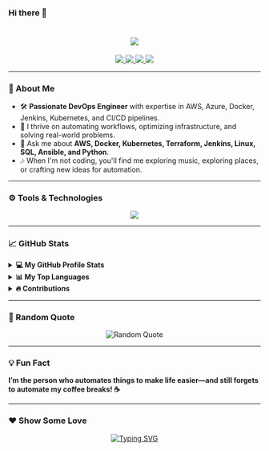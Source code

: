 ### Hi there 👋

<h1 align="center">
    <img src="https://readme-typing-svg.herokuapp.com/?font=Righteous&size=35&center=true&vCenter=true&width=500&height=70&duration=4000&lines=नमस्ते+(Namaste)+🙏🏻;+I'm+Mayur😎!!!;" />
</h1>

<div align="center">
  <a href="mailto:panchalemayur@gmail.com">
    <img src="https://img.shields.io/badge/Email-red?style=for-the-badge&logo=gmail&logoColor=white" />
  </a>
  <a href="https://www.linkedin.com/in/mayur-panchale-68194526a/" target="_blank">
    <img src="https://img.shields.io/badge/LinkedIn-blue?style=for-the-badge&logo=linkedin&logoColor=white" />
  </a>
  <a href="https://hashnode.com/@MayurSenpai" target="_blank">
    <img src="https://img.shields.io/badge/Hashnode-2962FF?style=for-the-badge&logo=hashnode&logoColor=white" />
  </a>
  <a href="https://buymeacoffee.com/panchalemak" target="_blank">
    <img src="https://img.shields.io/badge/Buy%20Me%20a%20Coffee-FFDD00?style=for-the-badge&logo=buymeacoffee&logoColor=black" />
  </a>
</div>

---

### 🚀 About Me
- 🛠 **Passionate DevOps Engineer** with expertise in AWS, Azure, Docker, Jenkins, Kubernetes, and CI/CD pipelines.
- 🌟 I thrive on automating workflows, optimizing infrastructure, and solving real-world problems.
- 💬 Ask me about **AWS, Docker, Kubernetes, Terraform, Jenkins, Linux, SQL, Ansible, and Python**.
- 🎶 When I'm not coding, you'll find me exploring music, exploring places, or crafting new ideas for automation.

---

### ⚙️ Tools & Technologies
<div align="center">
    <img src="https://skillicons.dev/icons?i=aws,azure,gcp,docker,kubernetes,git,github,gitlab,ansible,terraform,jenkins,linux,nginx,bash,powershell,python,postgresql,mysql,redis,vscode,visualstudio,prometheus,grafana,helm,sonarqube,trivy,azuredevops" />
</div>

---

### 📈 GitHub Stats
<details>
  <summary><b>💻 My GitHub Profile Stats</b></summary>
  <p align="center"><img src="http://github-profile-summary-cards.vercel.app/api/cards/stats?username=MayurPanchale&theme=2077" alt="GitHub Stats" /></p>
</details>

<details>
  <summary><b>📊 My Top Languages</b></summary>
  <p align="center"><img src="http://github-profile-summary-cards.vercel.app/api/cards/repos-per-language?username=MayurPanchale&theme=2077" alt="Top Languages" /></p>
</details>

<details>
  <summary><b>🔥 Contributions</b></summary>
  <p align="center"><img src="http://github-profile-summary-cards.vercel.app/api/cards/profile-details?username=MayurPanchale&theme=2077" alt="Contributions" /></p>
</details>

---

### 📝 Random Quote
<div align="center">
  <img src="https://quotes-github-readme.vercel.app/api?type=horizontal&theme=radical" alt="Random Quote" />
</div>

---

### 💡 Fun Fact
**I’m the person who automates things to make life easier—and still forgets to automate my coffee breaks! ☕**

---

### ❤️ Show Some Love
<p align="center">
  <a href="https://github.com/MayurPanchale?tab=repositories" target="_blank">
    <img src="https://readme-typing-svg.demolab.com?font=monoscope&weight=500&size=30&duration=3000&pause=800&color=60F74D&background=5A56FF00&center=true&vCenter=true&width=435&lines=Thanks%2C+You're+Awesome+😍" alt="Typing SVG" />
  </a>
</p>

